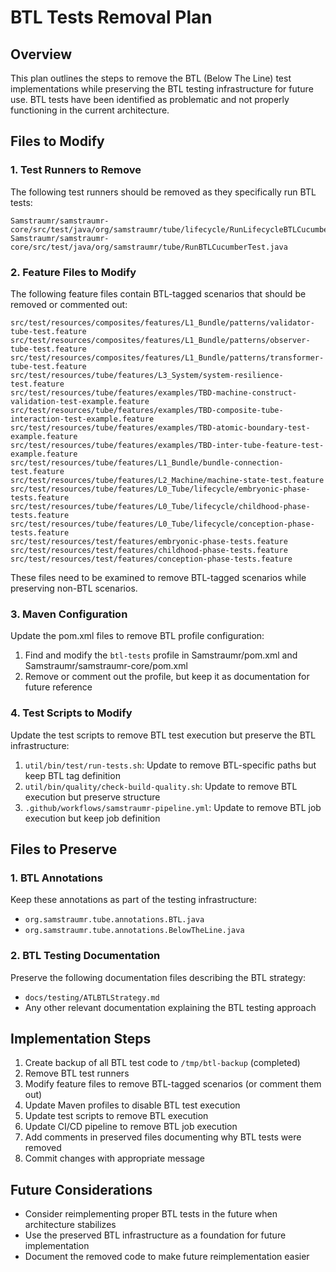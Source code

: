 <!--
Copyright (c) 2025 Eric C. Mumford (@heymumford)

This software was developed with analytical assistance from AI tools 
including Claude 3.7 Sonnet, Claude Code, and Google Gemini Deep Research,
which were used as paid services. All intellectual property rights 
remain exclusively with the copyright holder listed above.

Licensed under the Mozilla Public License 2.0
-->


# BTL Tests Removal Plan

## Overview

This plan outlines the steps to remove the BTL (Below The Line) test implementations while preserving the BTL testing infrastructure for future use. BTL tests have been identified as problematic and not properly functioning in the current architecture.

## Files to Modify

### 1. Test Runners to Remove

The following test runners should be removed as they specifically run BTL tests:

```
Samstraumr/samstraumr-core/src/test/java/org/samstraumr/tube/lifecycle/RunLifecycleBTLCucumberTest.java
Samstraumr/samstraumr-core/src/test/java/org/samstraumr/tube/RunBTLCucumberTest.java
```

### 2. Feature Files to Modify

The following feature files contain BTL-tagged scenarios that should be removed or commented out:

```
src/test/resources/composites/features/L1_Bundle/patterns/validator-tube-test.feature
src/test/resources/composites/features/L1_Bundle/patterns/observer-tube-test.feature
src/test/resources/composites/features/L1_Bundle/patterns/transformer-tube-test.feature
src/test/resources/tube/features/L3_System/system-resilience-test.feature
src/test/resources/tube/features/examples/TBD-machine-construct-validation-test-example.feature
src/test/resources/tube/features/examples/TBD-composite-tube-interaction-test-example.feature
src/test/resources/tube/features/examples/TBD-atomic-boundary-test-example.feature
src/test/resources/tube/features/examples/TBD-inter-tube-feature-test-example.feature
src/test/resources/tube/features/L1_Bundle/bundle-connection-test.feature
src/test/resources/tube/features/L2_Machine/machine-state-test.feature
src/test/resources/tube/features/L0_Tube/lifecycle/embryonic-phase-tests.feature
src/test/resources/tube/features/L0_Tube/lifecycle/childhood-phase-tests.feature
src/test/resources/tube/features/L0_Tube/lifecycle/conception-phase-tests.feature
src/test/resources/test/features/embryonic-phase-tests.feature
src/test/resources/test/features/childhood-phase-tests.feature
src/test/resources/test/features/conception-phase-tests.feature
```

These files need to be examined to remove BTL-tagged scenarios while preserving non-BTL scenarios.

### 3. Maven Configuration

Update the pom.xml files to remove BTL profile configuration:

1. Find and modify the `btl-tests` profile in Samstraumr/pom.xml and Samstraumr/samstraumr-core/pom.xml
2. Remove or comment out the profile, but keep it as documentation for future reference

### 4. Test Scripts to Modify

Update the test scripts to remove BTL test execution but preserve the BTL infrastructure:

1. `util/bin/test/run-tests.sh`: Update to remove BTL-specific paths but keep BTL tag definition
2. `util/bin/quality/check-build-quality.sh`: Update to remove BTL execution but preserve structure
3. `.github/workflows/samstraumr-pipeline.yml`: Update to remove BTL job execution but keep job definition

## Files to Preserve

### 1. BTL Annotations

Keep these annotations as part of the testing infrastructure:

- `org.samstraumr.tube.annotations.BTL.java`
- `org.samstraumr.tube.annotations.BelowTheLine.java`

### 2. BTL Testing Documentation

Preserve the following documentation files describing the BTL strategy:

- `docs/testing/ATLBTLStrategy.md`
- Any other relevant documentation explaining the BTL testing approach

## Implementation Steps

1. Create backup of all BTL test code to `/tmp/btl-backup` (completed)
2. Remove BTL test runners
3. Modify feature files to remove BTL-tagged scenarios (or comment them out)
4. Update Maven profiles to disable BTL test execution
5. Update test scripts to remove BTL execution
6. Update CI/CD pipeline to remove BTL job execution
7. Add comments in preserved files documenting why BTL tests were removed
8. Commit changes with appropriate message

## Future Considerations

- Consider reimplementing proper BTL tests in the future when architecture stabilizes
- Use the preserved BTL infrastructure as a foundation for future implementation
- Document the removed code to make future reimplementation easier
